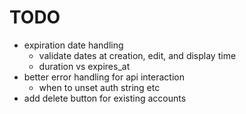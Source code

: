 # TODO

- expiration date handling
    - validate dates at creation, edit, and display time
    - duration vs expires_at
- better error handling for api interaction
    - when to unset auth string etc
- add delete button for existing accounts
